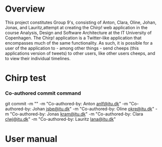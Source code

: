 
# Overview
This project constitutes Group 9's, consisting of Anton, Clara, Oline, Johan, Jonas, and Lauritz,attempt at creating the Chirp! web application in the course Analysis, Design and Software Architecture at the IT University of Copenhagen. The Chirp! application is a Twitter-like application that encompasses much of the same functionality. As such, it is possible for a user of the application to - among other things - send cheeps (this applications version of tweets) to other users, like other users cheeps, and to view their individual timelines.

# Chirp test

### Co-authored commit command

git commit -m "<Commit message>" -m "Co-authored-by: Anton <anlf@itu.dk>" -m "Co-authored-by: Johan <jsbe@itu.dk>" -m "Co-authored-by: Oline <okre@itu.dk>" -m "Co-authored-by: Jonas <kram@itu.dk>" -m "Co-authored-by: Clara <clwj@itu.dk>" -m "Co-authored-by: Lauritz <lana@itu.dk>"

# User manual
